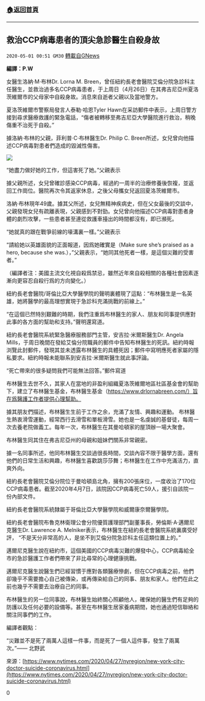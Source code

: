 ###  [:house:返回首頁](https://github.com/ourhimalayas/txt)
---

## 救治CCP病毒患者的頂尖急診醫生自殺身故
`2020-05-01 00:51 GM30` [轉載自GNews](https://gnews.org/zh-hant/190682/)

**編譯：P.W**

女醫生洛納·M·布林Dr. Lorna M. Breen，曾任紐約長老會醫院艾倫分院急診科主任醫生，並救治過多名CCP病毒患者，于上周日（4月26日）在其弗吉尼亞州夏洛茨維爾市的父母家中自殺身故。消息來自逝者父親以及當地警方。

夏洛茨維爾市警察局發言人泰勒·哈恩Tyler Hawn在采訪郵件中表示，上周日警方接到尋求醫療救護的緊急電話，“傷者被轉移至弗吉尼亞大學醫院進行救治，稍晚傷重不治死于自殺。”

據洛納·布林的父親，菲利普·C·布林醫生Dr. Philip C. Breen所述，女兒曾向他描述CCP病毒對患者們造成的毀滅性傷害。

![](https://s3.amazonaws.com/gnews-media-offload/wp-content/uploads/2020/05/01004303/123.jpg)

“她盡力做好她的工作，但這害死了她。”父親表示

據父親所述，女兒曾確診感染CCP病毒，經過約一周半的治療修養後恢複，並返回工作崗位。醫院再次令其返家休息，之後父母攜女兒返回夏洛茨維爾市。

洛納·布林現年49歲。據其父所述，女兒無精神疾病史，但在父女最後的交談中，父親發現女兒有疏離表現，父親感到不對勁。女兒曾向他描述CCP病毒對患者身體的劇烈攻擊，一些患者甚至連從救護車擡出的時間都沒有，即已瀕死。

“她就真的跟在戰爭前線的壕溝裏一樣。”父親表示

“請給她以英雄面貌的正面報道，因爲她確實是（Make sure she’s praised as a hero, because she was.），”父親表示，“她同其他死者一樣，是這個災難的受害者。”

（編譯者注：美國主流文化視自殺爲禁忌，雖然近年來自殺相關的各種社會因素逐漸向更容忍自殺行爲的方向變化。）

紐約長老會醫院/哥倫比亞大學醫學院的聲明裏體現了這點：“布林醫生是一名英雄，她將醫學的最高理想實現于急診科充滿挑戰的前線上。”

“在這個已然特別艱難的時期，我們注重爲布林醫生的家人、朋友和同事提供應對此事的各方面的幫助和支持。”聲明還寫道。

紐約長老會醫院系統緊急醫療服務部門主管，安吉拉·米爾斯醫生Dr. Angela Mills，于周日晚間在發給艾倫分院職員的郵件中告知布林醫生的死訊。紐約時報浏覽此封郵件，發現其並未透露布林醫生的具體死因；郵件中寫明應死者家屬的隱私要求。紐約時報未能聯系到安吉拉·米爾斯醫生就此事評論。

“死亡帶來的很多疑問我們可能無法回答。”郵件寫道

布林醫生去世不久，其家人在當地的非盈利組織夏洛茨維爾地區社區基金會的幫助下，建立了布林醫生基金，布林醫生基金（https://www.drlornabreen.com/）旨在爲醫護工作者提供心理幫助。

據其朋友們描述，布林醫生生前于工作之余，充滿了友情、興趣和運動。 布林醫生熱衷滑雪運動，經常西行去滑雪和單板滑雪。她也是一名虔誠的基督徒，每周一次去養老院做義工。每年一次，布林醫生在其曼哈頓家的屋頂辦一場大聚會。

布林醫生同其住在弗吉尼亞州的母親和姐妹們關系非常親密。

據一名同事所述，他同布林醫生交談過很長時間，交談內容不限于醫學方面，還有他們的日常生活和興趣，布林醫生喜歡跳莎莎舞；布林醫生在工作中充滿活力，直爽外向。

紐約長老會醫院艾倫分院位于曼哈頓島北角，擁有200張床位，一度收治了170位CCP病毒患者。截至2020年4月7日，該院因CCP病毒死亡59人，援引自該院一份內部文件。

紐約長老會醫院系統隸屬于哥倫比亞大學醫學院和威爾康奈爾醫學院。

紐約長老會醫院布魯克林衛理公會分院優質護理部門副董事長，勞倫斯·A·邁爾尼克醫生Dr. Lawrence A. Melniker表示，布林醫生在紐約長老會醫院系統裏廣受好評， “不是天分非常高的人，是坐不到艾倫分院急診科主任這類位置上的。”

邁爾尼克醫生說在紐約市，這個美國的CCP病毒災難的爆發中心，CCP病毒給全市的急診醫護工作者們帶來了非比尋常的心理健康挑戰。

邁爾尼克醫生說醫生們已經習慣于應對各類醫療慘劇，但在CCP病毒之前，他們卻幾乎不需要擔心自己被傳染，或再傳染給自己的同事、朋友和家人。他們在此之前也幾乎不需要去治療自己的同事。

布林醫生的另一位同事說，布林醫生始終關心照顧他人，確保她的醫生們有足夠的防護以及任何必要的設備等。甚至在布林醫生居家養病期間，她也通過短信聯絡和關注同事們的工作。

編譯者觀點：

“災難並不是死了兩萬人這樣一件事，而是死了一個人這件事，發生了兩萬次。”—— 北野武

來源：[https://www.nytimes.com/2020/04/27/nyregion/new-york-city-doctor-suicide-coronavirus.html](https://www.nytimes.com/2020/04/27/nyregion/new-york-city-doctor-suicide-coronavirus.html)

0

